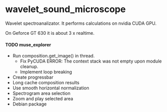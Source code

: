 wavelet_sound_microscope
========================

Wavelet spectroanalizator.
It performs calculations on nvidia CUDA GPU.

On Geforce GT 630 it is about 3 x realtime.


#### TODO muse_explorer 
* Run composition.get_image() in thread.
  - Fix PyCUDA ERROR: The context stack was not empty upon module cleanup.
  - Implement loop breaking
* Create progressbar
* Long cache composition results
* Use smooth horizontal normalization
* Spectrogram area selection
* Zoom and play selected area
* Debian package
